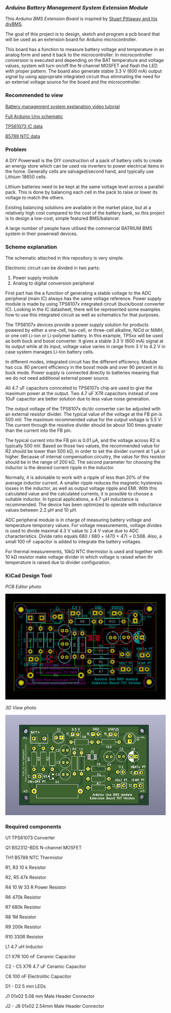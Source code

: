 ### _Arduino Battery Management System Extension Module_

This _Arduino BMS Extension Board_ is inspired by [Stuart Pittaway and his diyBMS](https://github.com/stuartpittaway/diyBMS).

The goal of this project is to design, sketch and program a pcb board that will be used as an extension board for Arduino microcontroller. 

This board has a function to measure battery voltage and temperature in an analog form and send it back to the microcontroller. In microcontroller conversion is executed and
depending on the BAT temperature and voltage values, system will turn on/off the N-channel MOSFET and flash the LED with proper pattern. The board also generate stable 3.3 V (600 mA) 
output signal by using appropriate integrated circuit thus eliminating the need for an external voltage source for the board and the microcontroller. 

### Recommended to view
[Battery management system explanation video tutorial](https://www.youtube.com/watch?v=MZyY1dpka7c)

[Full Arduino Uno schematic](https://www.circuito.io/blog/arduino-uno-pinout/)

[TPS61073 IC data](https://www.ti.com/lit/ds/symlink/tps61073.pdf?ts=1597321829455)

[B5789 NTC data](https://product.tdk.com/en/search/sensor/ntc/ntc_element/info?part_no=B57861S0103A039)

### Problem

A DIY Powerwall is the DIY construction of a pack of battery cells to create an energy store which can be used via inverters to power electrical items in the home. Generally cells are salvaged/second hand, and typically use Lithium 18650 cells.

Lithium batteries need to be kept at the same voltage level across a parallel pack. This is done by balancing each cell in the pack to raise or lower its voltage to match the others.

Existing balancing solutions are available in the market place, but at a relatively high cost compared to the cost of the battery bank, so this project is to design a low-cost, simple featured BMS/balancer.

A large number of people have utilised the commercial BATRIUM BMS system in their powerwall devices.

### Scheme explanation

The schematic attached in this repository is very simple. 

Electronic circuit can be divided in two parts:
  1. Power supply module
  2. Analog to digital conversion peripheral 

First part has the a function of generating a stable voltage to the ADC peripheral (main IC) always has the same voltage reference. Power supply module is made by using TPS6107x
integrated circuit (buck/boost converter IC). Looking in the IC datasheet, there will be represented some examples how to use this integrated circuit as well as schematics for that 
purposes. 

The TPS6107x devices provide a power supply solution for products powered by either a one-cell, two-cell, or three-cell alkaline, NiCd or NiMH, or one cell Li-ion or Li-polymer
battery. In this example, TPSxx will be used as both buck and boost converter. It gives a stable 3.3 V (600 mA) signal at its output while at its input, voltage value varies
in range from 3 V to 4.2 V in case system manages Li-Ion battery cells.

In different modes, integrated circuit has the different efficiency. Module has cca. 80 percent efficiency in the boost mode and over 90 percent in its buck mode. Power supply is
connected directly to batteries meaning that we do not need additional external power source.

All 4.7 uF capacitors connceted to TPS6107x chip are used to give the maximum power at the output. Two 4.7 uF X7R capacitors instead of one 10uF capacitor are better solution due to
less value noise generation.

The output voltage of the TPS6107x dc/dc converter can be adjusted with an external resistor divider. The typical value of the voltage at the FB pin is 500 mV. The maximum
recommended value for the output voltage is 5.5 V. The current through the resistive divider should be about 100 times greater than the current into the FB pin.

The typical current into the FB pin is 0.01 µA, and the voltage across R2 is typically 500 mV. Based on those two values, the recommended value for R2 should be lower than 500 kΩ, in
order to set the divider current at 1 µA or higher. Because of internal compensation circuitry, the value for this resistor should be in the range of 200 kΩ. The second parameter for
choosing the inductor is the desired current ripple in the inductor. 

Normally, it is advisable to work with a ripple of less than 20% of the average inductor current. A smaller ripple reduces the magnetic hysteresis losses in the inductor, as well as
output voltage ripple and EMI. With this calculated value and the calculated currents, it is possible to choose a suitable inductor. In typical applications, a 4.7-µH inductance is
recommended. The device has been optimized to operate with inductance values between 2.2 µH and 10 µH.

ADC peripheral module is in charge of measuring battery voltage and temperature temporary values. For voltage measurements, voltage divides is used to divide maximal 4.3 V value to 
2.4 V value due to ADC characteristics. Divide ratio equals 680 / 680 + (470 + 47) =  0.568. Also, a small 100 nF capacitor is added to integrate the battery voltages.

For thermal measurements, 10kΩ NTC thermistor is used and together with 10 kΩ resistor make voltage divider in which voltage is raised when thr temperature is raised due to divider
configuration.


### KiCad Design Tool

_PCB Editor photo_

![GitHub Logo](/BMS-Design/arduinoUno-BMSmodule.png)

_3D View photo_

![GitHub Logo](/BMS-Design/arduinoUno-BMSmodule2.png)

### Required components

U1 TPS61073 Converter 

Q1 BS2312-BDS N-channel MOSFET

TH1 B5789 NTC Thermistor

R1, R3 10 k Resistor

R2, R5 47k Resistor

R4 10 W 33 R Power Resistor

R6 470k Resistor

R7 680k Resistor

R8 1M Resistor

R9 200k Resistor

R10 330R Resistor

L1 4.7 uH Inductor

C1 X7R 100 nF Ceramic Capacitor

C2 - C5  X7R 4.7 uF Ceramic Capacitor

C6 100 nF Electrolitic Capacitor

D1 - D2 5 mm LEDs

J1 01x02 5.08 mm Male Header Connector

J2 - J8 01x02 2.54mm Male Header Connector
